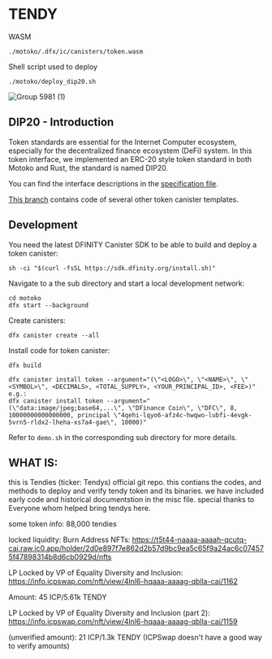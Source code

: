 # TENDY

WASM

    ./motoko/.dfx/ic/canisters/token.wasm

Shell script used to deploy

    ./motoko/deploy_dip20.sh


![Group 5981 (1)](https://user-images.githubusercontent.com/73345016/144523306-f6041b24-bd34-4ecf-bc0f-6c96b0c24ca8.png)

## DIP20 - Introduction

Token standards are essential for the Internet Computer ecosystem, especially for the decentralized finance ecosystem (DeFi) system. 
In this token interface, we implemented an ERC-20 style token standard in both Motoko and Rust, the standard is named DIP20.

You can find the interface descriptions in the [specification file](./spec.md).

[This branch](https://github.com/dfinance-tech/ic-token/tree/templates) contains code of several other token canister templates.


## Development

You need the latest DFINITY Canister SDK to be able to build and deploy a token canister:

```shell
sh -ci "$(curl -fsSL https://sdk.dfinity.org/install.sh)"
```

Navigate to a the sub directory and start a local development network:

```shell
cd motoko
dfx start --background
```

Create canisters:

```shell
dfx canister create --all
```

Install code for token canister:

```
dfx build

dfx canister install token --argument="(\"<LOGO>\", \"<NAME>\", \"<SYMBOL>\", <DECIMALS>, <TOTAL_SUPPLY>, <YOUR_PRINCIPAL_ID>, <FEE>)"
e.g.:
dfx canister install token --argument="(\"data:image/jpeg;base64,...\", \"DFinance Coin\", \"DFC\", 8, 10000000000000000, principal \"4qehi-lqyo6-afz4c-hwqwo-lubfi-4evgk-5vrn5-rldx2-lheha-xs7a4-gae\", 10000)"
```

Refer to `demo.sh` in the corresponding sub directory for more details.



## WHAT IS:
this is Tendies (ticker: Tendys) official git repo. this contians the codes, and methods to deploy and verify tendy token and its binaries. we have included early code and historical documentstion in the misc file. special thanks to Everyone whom helped bring tendys here. 




some token info: 88,000 tendies

locked liquidity:
Burn Address NFTs: https://t5t44-naaaa-aaaah-qcutq-cai.raw.ic0.app/holder/2d0e897f7e862d2b57d9bc9ea5c65f9a24ac6c074575f47898314b8d6cb0929d/nfts

LP Locked by VP of Equality Diversity and Inclusion: https://info.icpswap.com/nft/view/4lnl6-hqaaa-aaaag-qblla-cai/1162

Amount: 45 ICP/5.61k TENDY

LP Locked by VP of Equality Diversity and Inclusion (part 2): https://info.icpswap.com/nft/view/4lnl6-hqaaa-aaaag-qblla-cai/1159

(unverified amount): 21 ICP/1.3k TENDY (ICPSwap doesn't have a good way to verify amounts)
